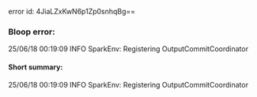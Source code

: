 error id: 4JiaLZxKwN6p1Zp0snhqBg==
### Bloop error:

25/06/18 00:19:09 INFO SparkEnv: Registering OutputCommitCoordinator
#### Short summary: 

25/06/18 00:19:09 INFO SparkEnv: Registering OutputCommitCoordinator